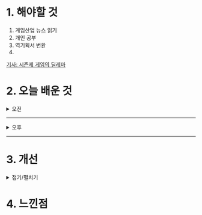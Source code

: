 
# 1. 해야할 것

1. 게임산업 뉴스 읽기 
2. 개인 공부  
3. 역기획서 변환
4. 

[기사: 시즌제 게임의 딜레마](https://www.gameinsight.co.kr/news/articleView.html?idxno=33138)



# 2. 오늘 배운 것

<details>
<summary>오전</summary>

## 오늘의 뉴스
<details>
<summary>접기/펼치기</summary>

### 시즌제 게임의 딜레마


</details>

</details>

****

<details>
<summary>오후</summary>

##
<details>
<summary>접기/펼치기</summary>

### 
</details>

</details>

****


# 3. 개선


<details>
<summary>접기/펼치기</summary>


</details>



# 4. 느낀점


